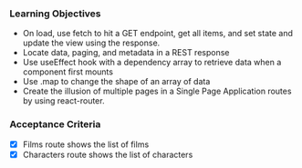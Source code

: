 ### Learning Objectives

- On load, use fetch to hit a GET endpoint, get all items, and set state and update the view using the response.
- Locate data, paging, and metadata in a REST response
- Use useEffect hook with a dependency array to retrieve data when a component first mounts
- Use .map to change the shape of an array of data
- Create the illusion of multiple pages in a Single Page Application routes by using react-router.

### Acceptance Criteria

- [x] Films route shows the list of films
- [x] Characters route shows the list of characters

